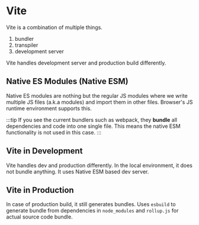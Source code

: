 # Vite

Vite is a combination of multiple things.

1. bundler
2. transpiler
3. development server

Vite handles development server and production build differently.

## Native ES Modules (Native ESM)

Native ES modules are nothing but the regular JS modules where we write multiple JS files (a.k.a modules) and
import them in other files.
Browser's JS runtime environment supports this.

:::tip
If you see the current bundlers such as webpack, they **bundle** all dependencies and code into one single file.
This means the native ESM functionality is not used in this case.
:::

## Vite in Development

Vite handles dev and production differently. In the local environment, it does not bundle anything.
It uses Native ESM based dev server.

## Vite in Production

In case of production build, it still generates bundles.
Uses `esbuild` to generate bundle from dependencies in `node_modules` and `rollup.js` for actual source code bundle.

